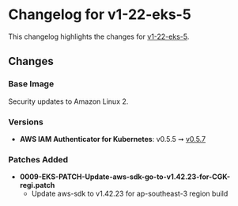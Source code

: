 # Changelog for v1-22-eks-5

This changelog highlights the changes for [v1-22-eks-5](https://github.com/aws/eks-distro/tree/v1-22-eks-5).

## Changes

### Base Image

Security updates to Amazon Linux 2.

### Versions

* **AWS IAM Authenticator for Kubernetes**: v0.5.5 ➞
  [v0.5.7](https://github.com/kubernetes-sigs/aws-iam-authenticator/releases/tag/v0.5.7)

### Patches Added

* **0009-EKS-PATCH-Update-aws-sdk-go-to-v1.42.23-for-CGK-regi.patch**
  * Update aws-sdk to v1.42.23 for ap-southeast-3 region build
